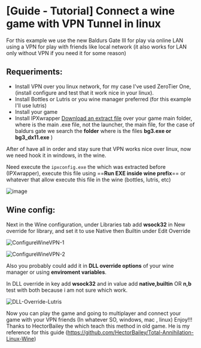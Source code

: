 # [Guide - Tutorial] Connect a wine game with VPN Tunnel in linux

For this example we use the new Baldurs Gate III for play via online LAN using a VPN for play with friends like local network (it also works for LAN only without VPN if you need it for some reason)

## Requeriments:

- Install VPN over you linux network, for my case I've used ZeroTier One, (install configure and test that it work nice in your linux).
- Install Bottles or Lutris or you wine manager preferred (for this example I'll use lutris)
- Install your game
- Install IPXwrapper [Download an extract file](https://www.solemnwarning.net/ipxwrapper/ipxwrapper-0.6.1.zip) over your game main folder, where is the main .exe file, not the launcher, the main file, for the case of baldurs gate we search the **folder** where is the files **bg3.exe or bg3_dx11.exe** )

After of have all in order and stay sure that VPN works nice over linux, now we need hook it in windows, in the wine.

Need execute the `ipxconfig.exe` the which was extracted before (IPXwrapper), execute this file using ==**Run EXE inside wine prefix**== or whatever that allow execute this file in the wine (bottles, lutris, etc)

![image](https://github.com/Milor123/Lutris-ZeroTier-Or-VPN/assets/14153649/d5f47b96-f240-44f1-9063-5e1745a175d7)

## Wine config:

Next in the Wine configuration, under Libraries tab add **wsock32** in New override for library, and set it to use Native then Builtin under Edit Override

![ConfigureWineVPN-1](https://github.com/Milor123/Lutris-ZeroTier-Or-VPN/assets/14153649/0f088875-e652-41eb-9a35-d3fac3bcec35)

![ConfigureWineVPN-2](https://github.com/Milor123/Lutris-ZeroTier-Or-VPN/assets/14153649/0b39af83-37e8-4b2b-ad14-7ab2be9d33ad)

Also you probably could add it in **DLL override options** of your wine manager or using **enviroment variables**.

In DLL override
in key add **wsock32** and in value add **native,builtin** OR **n,b** test with both because i am not sure which work.

![DLL-Override-Lutris](https://github.com/Milor123/Lutris-ZeroTier-Or-VPN/assets/14153649/b82206c6-542c-42cb-9ae9-2b620b9937a8)

Now you can play the game and going to multiplayer and connect your game with your VPN friends (In whatever SO, windows, mac , linux)
Enjoy!!!  Thanks to HectorBailey the which teach this method in old game. He is my reference for this guide (https://github.com/HectorBailey/Total-Annihilation-Linux-Wine)
